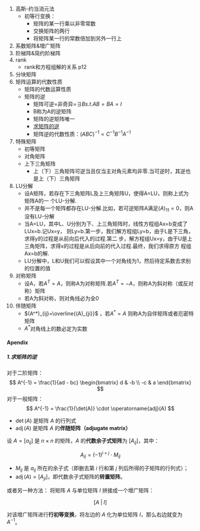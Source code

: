 

1. 高斯-约当消元法
	- 初等行变换：
		- 矩阵的某一行乘以非零常数
		- 交换矩阵的两行
		- 将矩阵某一行的常数倍加到另外一行上
2. 系数矩阵&增广矩阵
3. 阶梯阵&简约阶梯阵
4. rank 
	- rank和方程组解的关系 p12
5. 分块矩阵
6. 矩阵运算的代数性质
	- 矩阵的代数运算性质
	- 矩阵的逆
		- 矩阵可逆=非奇异=$\exists B s.t. AB = BA =  I$
		- B称为A的逆矩阵
		- 矩阵的逆矩阵唯一
		- [求矩阵的逆](#####1.求矩阵的逆)
		- 矩阵逆的代数性质：$(ABC)^{-1} = C^{-1} B^{-1} A^{-1}$
7. 特殊矩阵
	- 初等矩阵
	- 对角矩阵
	- 上下三角矩阵
		- 上（下）三角矩阵可逆当且仅当主对角元素均非零.当可逆时，其逆也是上（下）三角矩阵
8. LU分解
	- 设A矩阵，若存在下三角矩阵L及上三角矩阵U，使得A=LU，则称上式为矩阵A的一 个LU-分解.
	- 并不是每一个矩阵都存在LU-分解.比如，若可逆矩阵A满足$(A)_{11}=0$，则A没有LU-分解
	- 当A=LU，其中L、U分别为下、上三角矩阵时，线性方程组Ax=b变成了LUx=b.记Ux=y， 则Ly=b.第一步，我们解方程组Ly=b，由于L是下三角，求得y的过程是从前向后代入的过程.第二 步，解方程组Ux=y，由于U是上三角矩阵，求得x的过程是从后向前的代入过程.最终，我们求得原方 程组Ax=b的解.
	- LU分解中，L和U我们可以假设其中一个对角线为1，然后待定系数去求别的位置的值
9. 对称矩阵
	- 设A，若$A^T=A$，则称A为对称矩阵.若$A^T=−A$，则称A为斜对称（或反对称）矩阵
	- 若A为斜对称，则对角线必为全0
10. 伴随矩阵
	- $(A^*)_{ij}=\overline{(A)_{ji}}$ ，若$A^*=A$ 则称A为自伴矩阵或者厄密特矩阵
	- $A^*$对角线上的数必定为实数





#### Apendix

##### 1.求矩阵的逆
对于二阶矩阵：
$$
A^{-1} = \frac{1}{ad - bc} \begin{bmatrix} d & -b \\ -c & a \end{bmatrix}
$$
对于一般矩阵：
$$
A^{-1} = \frac{1}{\det(A)} \cdot \operatorname{adj}(A)
$$

- $\det(A)$ 是矩阵 $A$ 的行列式  
- $\operatorname{adj}(A)$ 是矩阵 $A$ 的**伴随矩阵（adjugate matrix）**

设 $A = [a_{ij}]$ 是 $n \times n$ 的矩阵，$A$ 的**代数余子式矩阵**为 $[A_{ij}]$，其中：

$$
A_{ij} = (-1)^{i+j} \cdot M_{ij}
$$

- $M_{ij}$ 是 $a_{ij}$ 所在的余子式（即删去第 $i$ 行和第 $j$ 列后所得的子矩阵的行列式）；
- $\operatorname{adj}(A) = [A_{ji}]$，即代数余子式矩阵的**转置矩阵**。

或者另一种方法：
将矩阵 $A$ 与单位矩阵 $I$ 拼接成一个增广矩阵：

$$
[A \;|\; I]
$$

对该增广矩阵进行**行初等变换**，将左边的 $A$ 化为单位矩阵 $I$，那么右边就变为 $A^{-1}$。
